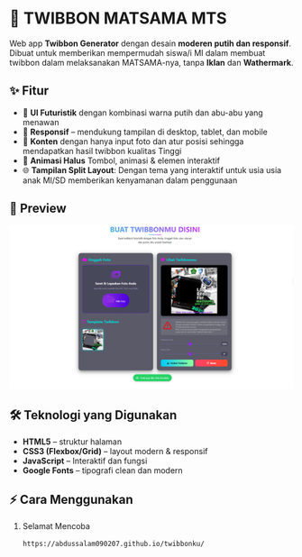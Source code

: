 # 🔐 TWIBBON MATSAMA MTS

Web app **Twibbon Generator** dengan desain **moderen putih dan responsif**.  
Dibuat untuk memberikan mempermudah siswa/i MI dalam membuat twibbon dalam melaksanakan MATSAMA-nya, tanpa **Iklan** dan **Wathermark**.

## ✨ Fitur
- 🎨 **UI Futuristik** dengan kombinasi warna putih dan abu-abu yang menawan
- 📱 **Responsif** – mendukung tampilan di desktop, tablet, dan mobile  
- 🔑 **Konten** dengan hanya input foto dan atur posisi sehingga mendapatkan hasil twibbon kualitas Tinggi  
- 🚀 **Animasi Halus** Tombol, animasi & elemen interaktif  
- 🌐 **Tampilan Split Layout**: Dengan tema yang interaktif untuk usia usia anak MI/SD memberikan kenyamanan dalam penggunaan

## 📸 Preview
![Preview Login Page](./screenshot.png)

## 🛠️ Teknologi yang Digunakan
- **HTML5** – struktur halaman
- **CSS3 (Flexbox/Grid)** – layout modern & responsif
- **JavaScript** – Interaktif dan fungsi
- **Google Fonts** – tipografi clean dan modern

## ⚡ Cara Menggunakan
1. Selamat Mencoba  
   ```bash
   https://abdussalam090207.github.io/twibbonku/
